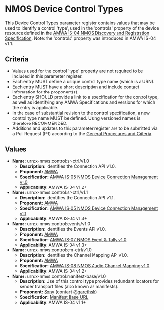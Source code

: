 # NMOS Device Control Types

This Device Control Types parameter register contains values that may be used to identify a control 'type', used in the 'controls' property of the device resource defined in the [AMWA IS-04 NMOS Discovery and Registration Specification](https://github.com/AMWA-TV/nmos-discovery-registration). Note: the 'controls' property was introduced in AMWA IS-04 v1.1.

## Criteria

- Values used for the control 'type' property are not required to be included in this parameter register.
- Each entry MUST define a unique control type name (which is a URN).
- Each entry MUST have a short description and include contact information for the proponent(s).
- Each entry SHOULD provide a link to a specification for the control type, as well as identifying any AMWA Specifications and versions for which the entry is applicable.
- In the case of substantial revision to the control specification, a new control type name MUST be defined. Using versioned names is therefore RECOMMENDED.
- Additions and updates to this parameter register are to be submitted via a Pull Request (PR) according to the [General Procedures and Criteria](../common/).

## Values

- **Name:** urn:x-nmos:control:sr-ctrl/v1.0
  - **Description:** Identifies the Connection API v1.0.
  - **Proponent:** [AMWA](https://github.com/AMWA-TV)
  - **Specification:** [AMWA IS-05 NMOS Device Connection Management v1.0](https://github.com/AMWA-TV/nmos-device-connection-management/tree/v1.0.x)
  - **Applicability:** AMWA IS-04 v1.2+
- **Name:** urn:x-nmos:control:sr-ctrl/v1.1
  - **Description:** Identifies the Connection API v1.1.
  - **Proponent:** [AMWA](https://github.com/AMWA-TV)
  - **Specification:** [AMWA IS-05 NMOS Device Connection Management v1.1](https://github.com/AMWA-TV/nmos-device-connection-management/tree/v1.1.x)
  - **Applicability:** AMWA IS-04 v1.3+
- **Name:** urn:x-nmos:control:events/v1.0
  - **Description:** Identifies the Events API v1.0.
  - **Proponent:** [AMWA](https://github.com/AMWA-TV)
  - **Specification:** [AMWA IS-07 NMOS Event & Tally v1.0](https://github.com/AMWA-TV/nmos-event-tally/tree/v1.0.x)
  - **Applicability:** AMWA IS-04 v1.3+
- **Name:** urn:x-nmos:control:cm-ctrl/v1.0
  - **Description:** Identifies the Channel Mapping API v1.0.
  - **Proponent:** [AMWA](https://github.com/AMWA-TV)
  - **Specification:** [AMWA IS-08 NMOS Audio Channel Mapping v1.0](https://github.com/AMWA-TV/nmos-audio-channel-mapping/tree/v1.0.x)
  - **Applicability:** AMWA IS-04 v1.2+
- **Name:** urn:x-nmos:control:manifest-base/v1.0
  - **Description:** Use of this control type provides redundant locators for sender transport files (also known as manifests).
  - **Proponent:** [Sony](https://github.com/sony) (contact [@garethsb](https://github.com/garethsb))
  - **Specification:** [Manifest Base URL](manifest-base.md)
  - **Applicability:** AMWA IS-04 v1.1+
